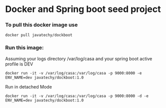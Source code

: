 # Docker and Spring boot seed project

### To pull this docker image use  

```
docker pull javatechy/dockboot
```

### Run this image:

Assuming your logs directory /var/log/casa
and your spring boot active profile is DEV

```
docker run -it -v /var/log/casa:/var/log/casa -p 9000:8000 -e ENV_NAME=dev javatechy/dockboot:1.0
```

Run in detached Mode

```
docker run -it -v /var/log/casa:/var/log/casa -p 9000:8000 -d -e ENV_NAME=dev javatechy/dockboot:1.0
```


